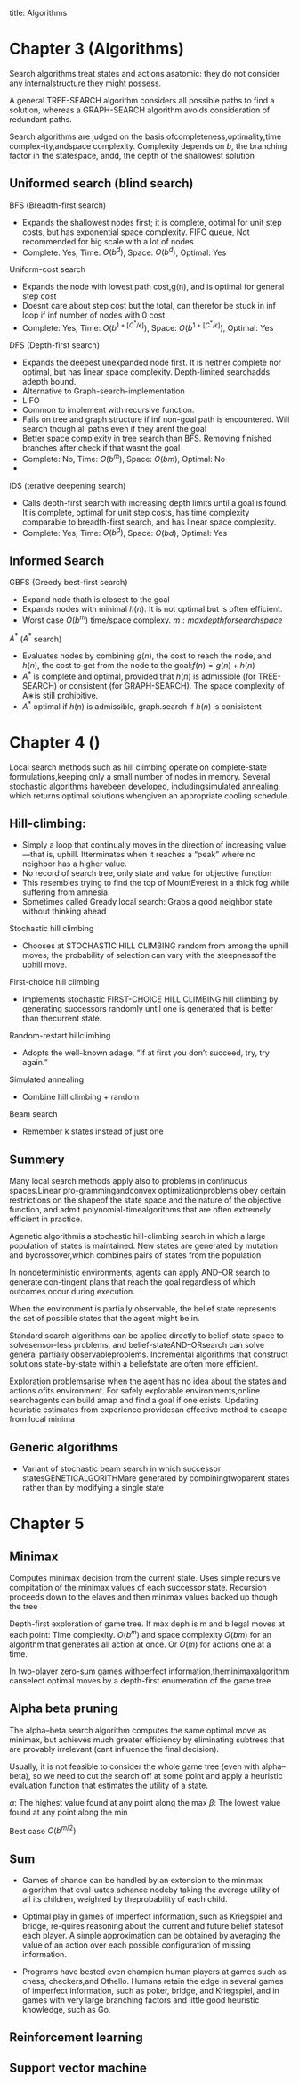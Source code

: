 title: Algorithms

# Chapter 3 (Algorithms)

Search algorithms treat states and actions asatomic:  they do not consider any internalstructure they might possess.

A general TREE-SEARCH algorithm considers all possible paths to find  a solution, whereas a GRAPH-SEARCH algorithm avoids consideration of redundant paths.

Search algorithms are judged on the basis ofcompleteness,optimality,time complex-ity,andspace complexity. Complexity depends on $b$, the branching factor in the statespace, andd, the depth of the shallowest solution

## Uniformed search (blind search)
BFS (Breadth-first search)
  
* Expands the shallowest nodes first;  it is complete,  optimal for unit step costs, but has exponential space complexity. FIFO queue, Not recommended for big scale with a lot of nodes
* Complete: Yes, Time: $O(b^d)$, Space: $O(b^d)$, Optimal: Yes

Uniform-cost search
  
* Expands the node with lowest path cost,g(n), and is optimal for general step cost
* Doesnt care about step cost but the total, can therefor be stuck in inf loop if inf number of nodes with 0 cost
* Complete: Yes, Time: $O(b^{1+[C^*/\epsilon]})$, Space: $O(b^{1+[C^*/\epsilon]})$, Optimal: Yes

DFS (Depth-first search)
  
* Expands the deepest unexpanded node first.  It is neither complete nor optimal, but has linear space complexity. Depth-limited searchadds adepth bound. 
* Alternative to Graph-search-implementation
* LIFO
* Common to implement with recursive function.
* Fails on tree and graph structure if inf non-goal path is encountered. Will search though all paths even if they arent the goal
* Better space complexity in tree search than BFS. Removing finished branches after check if that wasnt the goal
* Complete: No, Time: $O(b^m)$, Space: $O(bm)$, Optimal: No
* 
IDS (terative deepening search)
  
*  Calls depth-first search with increasing  depth limits until a goal is found. It is complete, optimal for unit step costs, has time complexity comparable to breadth-first search, and has linear space complexity.
* Complete: Yes, Time: $O(b^d)$, Space: $O(bd)$, Optimal: Yes  

## Informed Search
GBFS (Greedy best-first search)
* Expand node thath is closest to the goal
* Expands nodes with minimal $h(n)$. It is not optimal but is often efficient.
* Worst case $O(b^m)$ time/space complexy. $m: max depth for search space$

$A^*$ ($A^*$ search)
* Evaluates nodes by combining $g(n)$, the cost to reach the node, and $h(n)$, the cost to get from the node to the goal:$f(n)=g(n)+h(n)$  
* $A^*$ is complete and optimal, provided that $h(n)$ is admissible (for TREE-SEARCH) or consistent (for GRAPH-SEARCH). The space complexity of A∗is still prohibitive.
* $A^*$ optimal if $h(n)$ is admissible, graph.search if $h(n)$ is conisistent


# Chapter 4 ()

Local search methods such as hill climbing operate  on complete-state  formulations,keeping only a small number of nodes in memory.  Several stochastic algorithms havebeen developed, includingsimulated annealing, which returns optimal solutions whengiven an appropriate cooling schedule.

## Hill-climbing:
* Simply a loop that continually moves in the direction of increasing value—that is, uphill.  Itterminates when it reaches a “peak” where no neighbor has a higher value.
* No record of search tree, only state and value for objective function
* This resembles trying to find the top of MountEverest in a thick fog while suffering from amnesia.
* Sometimes called Gready local search: Grabs a good neighbor state without thinking ahead

Stochastic hill climbing
* Chooses at STOCHASTIC HILL CLIMBING random from among the uphill moves; the probability of selection can vary with the steepnessof the uphill move.  

First-choice hill climbing
* Implements stochastic FIRST-CHOICE HILL CLIMBING hill climbing by generating successors randomly until one is generated that is better than thecurrent state.

Random-restart hillclimbing
* Adopts the well-known adage, “If at first you don’t succeed, try, try again.”

Simulated annealing
* Combine hill climbing + random

Beam search
* Remember k states instead of just one

## Summery
Many local search methods apply also to problems in continuous spaces.Linear pro-grammingandconvex optimizationproblems obey certain restrictions on the shapeof the state space and the nature of the objective function, and admit polynomial-timealgorithms that are often extremely efficient in practice.

Agenetic algorithmis a stochastic hill-climbing search in which a large population of states is maintained.  New states are generated by mutation and bycrossover,which combines pairs of states from the population

In nondeterministic environments, agents can apply AND–OR search to generate con-tingent plans that reach the goal regardless of which outcomes occur during execution.

When the environment is partially observable, the belief state represents the set of possible states that the agent might be in.

Standard search algorithms can be applied directly to belief-state space to solvesensor-less problems, and belief-stateAND–ORsearch can solve general partially observableproblems. Incremental algorithms that construct solutions state-by-state within a beliefstate are often more efficient.

Exploration problemsarise when the agent has no idea about the states and actions ofits environment.  For safely explorable environments,online searchagents can build amap and find a goal if one exists. Updating heuristic estimates from experience providesan effective method to escape from local minima

## Generic algorithms
* Variant of stochastic beam search in which successor statesGENETICALGORITHMare generated by combiningtwoparent states rather than by modifying a single state



# Chapter 5

## Minimax
Computes minimax decision from the current state.
Uses simple recursive compitation of the minimax values of each successor state.
Recursion proceeds down to the elaves and then minimax values backed up though the tree

Depth-first exploration of game tree. If max deph is m and b legal moves at each point: TIme complexity. $O(b^m)$ and space complexity $O(bm)$ for an algorithm that generates all action at once. Or $O(m)$ for actions one at a time.

In two-player zero-sum games withperfect information,theminimaxalgorithm canselect optimal moves by a depth-first enumeration of the game tree

## Alpha beta pruning
The alpha–beta search algorithm computes the same optimal move as minimax, but achieves much greater efficiency by eliminating subtrees that are provably irrelevant (cant influence the final decision).


Usually, it is not feasible to consider the whole game tree (even with alpha–beta), so we need to cut the search off at some point and apply a heuristic evaluation function that estimates the utility of a state.

$\alpha$: The highest value found at any point along the max 
$\beta$: The lowest value found at any point along the min

Best case $O(b^{m/2})$
## Sum
* Games of chance can be handled by an extension to the minimax algorithm that eval-uates achance nodeby taking the average utility of all its children,  weighted by theprobability of each child.

* Optimal play in games of imperfect information, such as Kriegspiel and bridge, re-quires reasoning  about  the current  and future belief statesof each player.   A simple approximation can be obtained by averaging the value of an action over each possible configuration of missing information.
* Programs have bested even champion human players at games such as chess, checkers,and Othello.  Humans retain the edge in several games of imperfect information, such as poker,  bridge,  and Kriegspiel,  and in games with very large branching factors and little good heuristic knowledge, such as Go.
## Reinforcement learning

## Support vector machine

#

